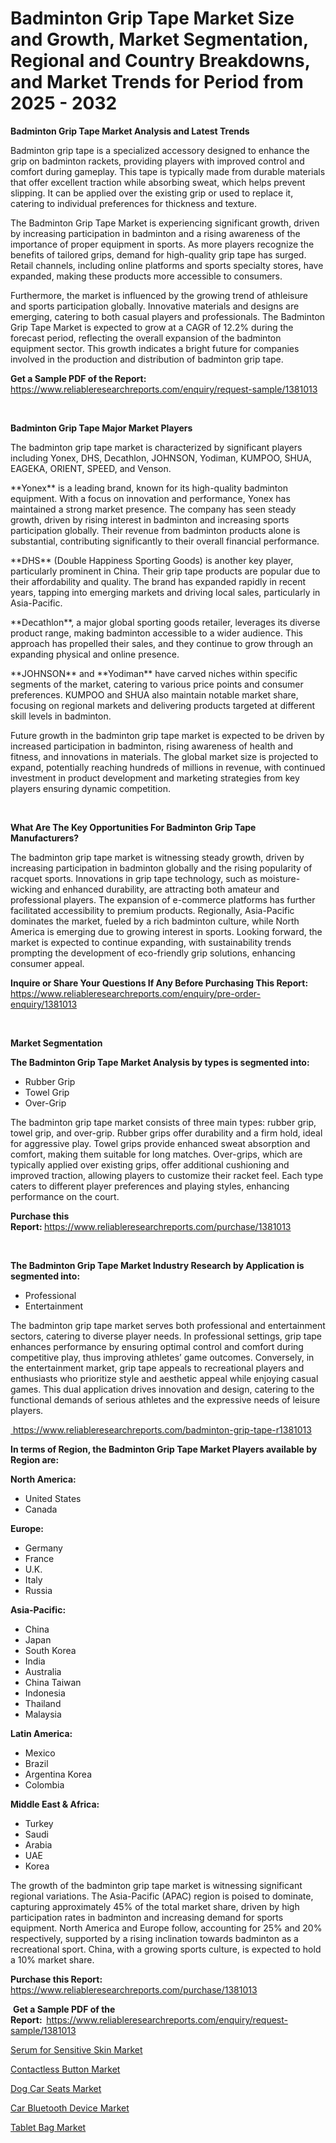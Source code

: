 <p><h1>Badminton Grip Tape Market Size and Growth, Market Segmentation, Regional and Country Breakdowns, and Market Trends for Period from 2025 -  2032</h1></p><p><strong>Badminton Grip Tape Market Analysis and Latest Trends</strong></p>
<p><p>Badminton grip tape is a specialized accessory designed to enhance the grip on badminton rackets, providing players with improved control and comfort during gameplay. This tape is typically made from durable materials that offer excellent traction while absorbing sweat, which helps prevent slipping. It can be applied over the existing grip or used to replace it, catering to individual preferences for thickness and texture.</p><p>The Badminton Grip Tape Market is experiencing significant growth, driven by increasing participation in badminton and a rising awareness of the importance of proper equipment in sports. As more players recognize the benefits of tailored grips, demand for high-quality grip tape has surged. Retail channels, including online platforms and sports specialty stores, have expanded, making these products more accessible to consumers.</p><p>Furthermore, the market is influenced by the growing trend of athleisure and sports participation globally. Innovative materials and designs are emerging, catering to both casual players and professionals. The Badminton Grip Tape Market is expected to grow at a CAGR of 12.2% during the forecast period, reflecting the overall expansion of the badminton equipment sector. This growth indicates a bright future for companies involved in the production and distribution of badminton grip tape.</p></p>
<p><strong>Get a Sample PDF of the Report:&nbsp;</strong> <a href="https://www.reliableresearchreports.com/enquiry/request-sample/1381013?utm_campaign=7&utm_medium=2&utm_source=Github&utm_content=ia&utm_term=06022025&utm_id=badminton-grip-tape">https://www.reliableresearchreports.com/enquiry/request-sample/1381013</a></p>
<p>&nbsp;</p>
<p><strong>Badminton Grip Tape Major Market Players</strong></p>
<p><p>The badminton grip tape market is characterized by significant players including Yonex, DHS, Decathlon, JOHNSON, Yodiman, KUMPOO, SHUA, EAGEKA, ORIENT, SPEED, and Venson. </p><p>**Yonex** is a leading brand, known for its high-quality badminton equipment. With a focus on innovation and performance, Yonex has maintained a strong market presence. The company has seen steady growth, driven by rising interest in badminton and increasing sports participation globally. Their revenue from badminton products alone is substantial, contributing significantly to their overall financial performance.</p><p>**DHS** (Double Happiness Sporting Goods) is another key player, particularly prominent in China. Their grip tape products are popular due to their affordability and quality. The brand has expanded rapidly in recent years, tapping into emerging markets and driving local sales, particularly in Asia-Pacific. </p><p>**Decathlon**, a major global sporting goods retailer, leverages its diverse product range, making badminton accessible to a wider audience. This approach has propelled their sales, and they continue to grow through an expanding physical and online presence.</p><p>**JOHNSON** and **Yodiman** have carved niches within specific segments of the market, catering to various price points and consumer preferences. KUMPOO and SHUA also maintain notable market share, focusing on regional markets and delivering products targeted at different skill levels in badminton.</p><p>Future growth in the badminton grip tape market is expected to be driven by increased participation in badminton, rising awareness of health and fitness, and innovations in materials. The global market size is projected to expand, potentially reaching hundreds of millions in revenue, with continued investment in product development and marketing strategies from key players ensuring dynamic competition.</p></p>
<p>&nbsp;</p>
<p><strong>What Are The Key Opportunities For Badminton Grip Tape Manufacturers?</strong></p>
<p><p>The badminton grip tape market is witnessing steady growth, driven by increasing participation in badminton globally and the rising popularity of racquet sports. Innovations in grip tape technology, such as moisture-wicking and enhanced durability, are attracting both amateur and professional players. The expansion of e-commerce platforms has further facilitated accessibility to premium products. Regionally, Asia-Pacific dominates the market, fueled by a rich badminton culture, while North America is emerging due to growing interest in sports. Looking forward, the market is expected to continue expanding, with sustainability trends prompting the development of eco-friendly grip solutions, enhancing consumer appeal.</p></p>
<p><strong>Inquire or Share Your Questions If Any Before Purchasing This Report:</strong> <a href="https://www.reliableresearchreports.com/enquiry/pre-order-enquiry/1381013?utm_campaign=7&utm_medium=2&utm_source=Github&utm_content=ia&utm_term=06022025&utm_id=badminton-grip-tape">https://www.reliableresearchreports.com/enquiry/pre-order-enquiry/1381013</a></p>
<p>&nbsp;</p>
<p><strong>Market Segmentation</strong></p>
<p><strong>The Badminton Grip Tape Market Analysis by types is segmented into:</strong></p>
<p><ul><li>Rubber Grip</li><li>Towel Grip</li><li>Over-Grip</li></ul></p>
<p><p>The badminton grip tape market consists of three main types: rubber grip, towel grip, and over-grip. Rubber grips offer durability and a firm hold, ideal for aggressive play. Towel grips provide enhanced sweat absorption and comfort, making them suitable for long matches. Over-grips, which are typically applied over existing grips, offer additional cushioning and improved traction, allowing players to customize their racket feel. Each type caters to different player preferences and playing styles, enhancing performance on the court.</p></p>
<p><strong>Purchase this Report:&nbsp;</strong><a href="https://www.reliableresearchreports.com/purchase/1381013?utm_campaign=7&utm_medium=2&utm_source=Github&utm_content=ia&utm_term=06022025&utm_id=badminton-grip-tape">https://www.reliableresearchreports.com/purchase/1381013</a></p>
<p>&nbsp;</p>
<p><strong>The Badminton Grip Tape Market Industry Research by Application is segmented into:</strong></p>
<p><ul><li>Professional</li><li>Entertainment</li></ul></p>
<p><p>The badminton grip tape market serves both professional and entertainment sectors, catering to diverse player needs. In professional settings, grip tape enhances performance by ensuring optimal control and comfort during competitive play, thus improving athletes’ game outcomes. Conversely, in the entertainment market, grip tape appeals to recreational players and enthusiasts who prioritize style and aesthetic appeal while enjoying casual games. This dual application drives innovation and design, catering to the functional demands of serious athletes and the expressive needs of leisure players.</p></p>
<p><a href="https://www.reliableresearchreports.com/badminton-grip-tape-r1381013?utm_campaign=7&utm_medium=2&utm_source=Github&utm_content=ia&utm_term=06022025&utm_id=badminton-grip-tape">&nbsp;https://www.reliableresearchreports.com/badminton-grip-tape-r1381013</a></p>
<p><strong>In terms of Region, the Badminton Grip Tape Market Players available by Region are:</strong></p>
<p>
    <p> <strong> North America: </strong>
        <ul>
            <li>United States</li>
            <li>Canada</li>
        </ul>
        </p> 
    <p> <strong> Europe: </strong>
        <ul>
            <li>Germany</li>
            <li>France</li>
            <li>U.K.</li>
            <li>Italy</li>
            <li>Russia</li>
        </ul>
        </p> 
    <p> <strong> Asia-Pacific: </strong>
        <ul>
            <li>China</li>
            <li>Japan</li>
            <li>South Korea</li>
            <li>India</li>
            <li>Australia</li>
            <li>China Taiwan</li>
            <li>Indonesia</li>
            <li>Thailand</li>
            <li>Malaysia</li>
        </ul>
        </p> 
    <p> <strong> Latin America: </strong>
        <ul>
            <li>Mexico</li>
            <li>Brazil</li>
            <li>Argentina Korea</li>
            <li>Colombia</li>
        </ul>
        </p> 
    <p> <strong> Middle East & Africa: </strong>
        <ul>
            <li>Turkey</li>
            <li>Saudi</li>
            <li>Arabia</li>
            <li>UAE</li>
            <li>Korea</li>
        </ul>
    </p>
    </p>
<p><p>The growth of the badminton grip tape market is witnessing significant regional variations. The Asia-Pacific (APAC) region is poised to dominate, capturing approximately 45% of the total market share, driven by high participation rates in badminton and increasing demand for sports equipment. North America and Europe follow, accounting for 25% and 20% respectively, supported by a rising inclination towards badminton as a recreational sport. China, with a growing sports culture, is expected to hold a 10% market share.</p></p>
<p><strong>Purchase this Report: </strong><a href="https://www.reliableresearchreports.com/purchase/1381013?utm_campaign=7&utm_medium=2&utm_source=Github&utm_content=ia&utm_term=06022025&utm_id=badminton-grip-tape">https://www.reliableresearchreports.com/purchase/1381013</a></p>
<p>&nbsp;<strong>Get a Sample PDF of the Report:&nbsp;&nbsp;</strong><a href="https://www.reliableresearchreports.com/enquiry/request-sample/1381013?utm_campaign=7&utm_medium=2&utm_source=Github&utm_content=ia&utm_term=06022025&utm_id=badminton-grip-tape">https://www.reliableresearchreports.com/enquiry/request-sample/1381013</a></p>
<p><strong></strong></p>
<p><p><a href="https://github.com/chungwimbu4/Market-Research-Report-List-1/blob/main/serum-for-sensitive-skin-market.md?utm_campaign=7&utm_medium=2&utm_source=Github&utm_content=ia&utm_term=06022025&utm_id=badminton-grip-tape">Serum for Sensitive Skin Market</a></p><p><a href="https://github.com/ccreola81/Market-Research-Report-List-1/blob/main/contactless-button-market.md?utm_campaign=7&utm_medium=2&utm_source=Github&utm_content=ia&utm_term=06022025&utm_id=badminton-grip-tape">Contactless Button Market</a></p><p><a href="https://github.com/ravenecashe/Market-Research-Report-List-1/blob/main/dog-car-seats-market.md?utm_campaign=7&utm_medium=2&utm_source=Github&utm_content=ia&utm_term=06022025&utm_id=badminton-grip-tape">Dog Car Seats Market</a></p><p><a href="https://github.com/ajconndra/Market-Research-Report-List-1/blob/main/car-bluetooth-device-market.md?utm_campaign=7&utm_medium=2&utm_source=Github&utm_content=ia&utm_term=06022025&utm_id=badminton-grip-tape">Car Bluetooth Device Market</a></p><p><a href="https://github.com/bolalfredia7777/Market-Research-Report-List-1/blob/main/tablet-bag-market.md?utm_campaign=7&utm_medium=2&utm_source=Github&utm_content=ia&utm_term=06022025&utm_id=badminton-grip-tape">Tablet Bag Market</a></p></p>